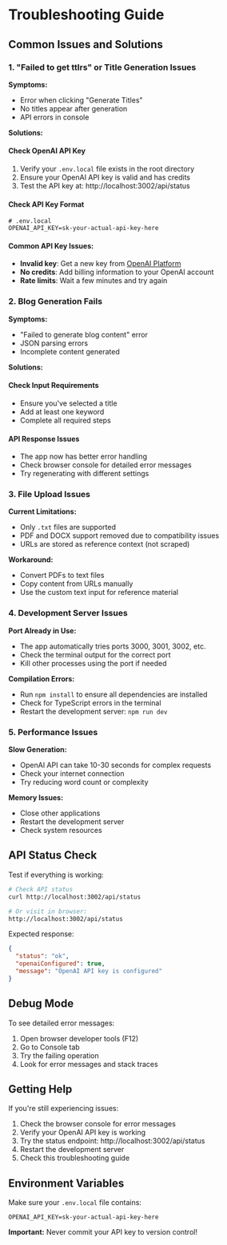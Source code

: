 # Troubleshooting Guide

## Common Issues and Solutions

### 1. "Failed to get ttlrs" or Title Generation Issues

**Symptoms:**
- Error when clicking "Generate Titles"
- No titles appear after generation
- API errors in console

**Solutions:**

#### Check OpenAI API Key
1. Verify your `.env.local` file exists in the root directory
2. Ensure your OpenAI API key is valid and has credits
3. Test the API key at: http://localhost:3002/api/status

#### Check API Key Format
```env
# .env.local
OPENAI_API_KEY=sk-your-actual-api-key-here
```

#### Common API Key Issues:
- **Invalid key**: Get a new key from [OpenAI Platform](https://platform.openai.com/)
- **No credits**: Add billing information to your OpenAI account
- **Rate limits**: Wait a few minutes and try again

### 2. Blog Generation Fails

**Symptoms:**
- "Failed to generate blog content" error
- JSON parsing errors
- Incomplete content generated

**Solutions:**

#### Check Input Requirements
- Ensure you've selected a title
- Add at least one keyword
- Complete all required steps

#### API Response Issues
- The app now has better error handling
- Check browser console for detailed error messages
- Try regenerating with different settings

### 3. File Upload Issues

**Current Limitations:**
- Only `.txt` files are supported
- PDF and DOCX support removed due to compatibility issues
- URLs are stored as reference context (not scraped)

**Workaround:**
- Convert PDFs to text files
- Copy content from URLs manually
- Use the custom text input for reference material

### 4. Development Server Issues

**Port Already in Use:**
- The app automatically tries ports 3000, 3001, 3002, etc.
- Check the terminal output for the correct port
- Kill other processes using the port if needed

**Compilation Errors:**
- Run `npm install` to ensure all dependencies are installed
- Check for TypeScript errors in the terminal
- Restart the development server: `npm run dev`

### 5. Performance Issues

**Slow Generation:**
- OpenAI API can take 10-30 seconds for complex requests
- Check your internet connection
- Try reducing word count or complexity

**Memory Issues:**
- Close other applications
- Restart the development server
- Check system resources

## API Status Check

Test if everything is working:

```bash
# Check API status
curl http://localhost:3002/api/status

# Or visit in browser:
http://localhost:3002/api/status
```

Expected response:
```json
{
  "status": "ok",
  "openaiConfigured": true,
  "message": "OpenAI API key is configured"
}
```

## Debug Mode

To see detailed error messages:

1. Open browser developer tools (F12)
2. Go to Console tab
3. Try the failing operation
4. Look for error messages and stack traces

## Getting Help

If you're still experiencing issues:

1. Check the browser console for error messages
2. Verify your OpenAI API key is working
3. Try the status endpoint: http://localhost:3002/api/status
4. Restart the development server
5. Check this troubleshooting guide

## Environment Variables

Make sure your `.env.local` file contains:

```env
OPENAI_API_KEY=sk-your-actual-api-key-here
```

**Important:** Never commit your API key to version control! 